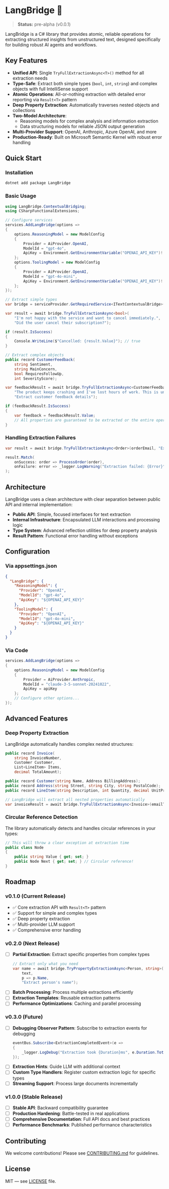 # LangBridge 🌉

> **Status:** pre-alpha (v0.0.1)

LangBridge is a C# library that provides atomic, reliable operations for extracting structured insights from unstructured text, designed specifically for building robust AI agents and workflows.

## Key Features

- **Unified API**: Single `TryFullExtractionAsync<T>()` method for all extraction needs
- **Type-Safe**: Extract both simple types (`bool`, `int`, `string`) and complex objects with full IntelliSense support
- **Atomic Operations**: All-or-nothing extraction with detailed error reporting via `Result<T>` pattern
- **Deep Property Extraction**: Automatically traverses nested objects and collections
- **Two-Model Architecture**: 
  - Reasoning models for complex analysis and information extraction
  - Data structuring models for reliable JSON output generation
- **Multi-Provider Support**: OpenAI, Anthropic, Azure OpenAI, and more
- **Production-Ready**: Built on Microsoft Semantic Kernel with robust error handling

## Quick Start

### Installation

```bash
dotnet add package LangBridge
```

### Basic Usage

```csharp
using LangBridge.ContextualBridging;
using CSharpFunctionalExtensions;

// Configure services
services.AddLangBridge(options =>
{
    options.ReasoningModel = new ModelConfig
    {
        Provider = AiProvider.OpenAI,
        ModelId = "gpt-4o",
        ApiKey = Environment.GetEnvironmentVariable("OPENAI_API_KEY")!
    };
    options.ToolingModel = new ModelConfig
    {
        Provider = AiProvider.OpenAI,
        ModelId = "gpt-4o-mini",
        ApiKey = Environment.GetEnvironmentVariable("OPENAI_API_KEY")!
    };
});

// Extract simple types
var bridge = serviceProvider.GetRequiredService<ITextContextualBridge>();

var result = await bridge.TryFullExtractionAsync<bool>(
    "I'm not happy with the service and want to cancel immediately.",
    "Did the user cancel their subscription?");

if (result.IsSuccess)
{
    Console.WriteLine($"Cancelled: {result.Value}"); // true
}

// Extract complex objects
public record CustomerFeedback(
    string Sentiment,
    string MainConcern,
    bool RequiresFollowUp,
    int SeverityScore);

var feedbackResult = await bridge.TryFullExtractionAsync<CustomerFeedback>(
    "The product keeps crashing and I've lost hours of work. This is unacceptable!",
    "Extract customer feedback details");

if (feedbackResult.IsSuccess)
{
    var feedback = feedbackResult.Value;
    // All properties are guaranteed to be extracted or the entire operation fails
}
```

### Handling Extraction Failures

```csharp
var result = await bridge.TryFullExtractionAsync<Order>(orderEmail, "Extract order details");

result.Match(
    onSuccess: order => ProcessOrder(order),
    onFailure: error => _logger.LogWarning("Extraction failed: {Error}", error)
);
```

## Architecture

LangBridge uses a clean architecture with clear separation between public API and internal implementation:

- **Public API**: Simple, focused interfaces for text extraction
- **Internal Infrastructure**: Encapsulated LLM interactions and processing logic
- **Type System**: Advanced reflection utilities for deep property analysis
- **Result Pattern**: Functional error handling without exceptions

## Configuration

### Via appsettings.json

```json
{
  "LangBridge": {
    "ReasoningModel": {
      "Provider": "OpenAI",
      "ModelId": "gpt-4o",
      "ApiKey": "${OPENAI_API_KEY}"
    },
    "ToolingModel": {
      "Provider": "OpenAI",  
      "ModelId": "gpt-4o-mini",
      "ApiKey": "${OPENAI_API_KEY}"
    }
  }
}
```

### Via Code

```csharp
services.AddLangBridge(options =>
{
    options.ReasoningModel = new ModelConfig
    {
        Provider = AiProvider.Anthropic,
        ModelId = "claude-3-5-sonnet-20241022",
        ApiKey = apiKey
    };
    // Configure other options...
});
```

## Advanced Features

### Deep Property Extraction

LangBridge automatically handles complex nested structures:

```csharp
public record Invoice(
    string InvoiceNumber,
    Customer Customer,
    List<LineItem> Items,
    decimal TotalAmount);

public record Customer(string Name, Address BillingAddress);
public record Address(string Street, string City, string PostalCode);
public record LineItem(string Description, int Quantity, decimal UnitPrice);

// LangBridge will extract all nested properties automatically
var invoiceResult = await bridge.TryFullExtractionAsync<Invoice>(emailText, "Extract invoice details");
```

### Circular Reference Detection

The library automatically detects and handles circular references in your types:

```csharp
// This will throw a clear exception at extraction time
public class Node 
{
    public string Value { get; set; }
    public Node Next { get; set; } // Circular reference!
}
```

## Roadmap

### v0.1.0 (Current Release)
- ✅ Core extraction API with `Result<T>` pattern
- ✅ Support for simple and complex types
- ✅ Deep property extraction
- ✅ Multi-provider LLM support
- ✅ Comprehensive error handling

### v0.2.0 (Next Release)
- [ ] **Partial Extraction**: Extract specific properties from complex types
  ```csharp
  // Extract only what you need
  var name = await bridge.TryPropertyExtractionAsync<Person, string>(
      text, 
      p => p.Name, 
      "Extract person's name");
  ```
- [ ] **Batch Processing**: Process multiple extractions efficiently
- [ ] **Extraction Templates**: Reusable extraction patterns
- [ ] **Performance Optimizations**: Caching and parallel processing

### v0.3.0 (Future)
- [ ] **Debugging Observer Pattern**: Subscribe to extraction events for debugging
  ```csharp
  eventBus.Subscribe<ExtractionCompletedEvent>(e => 
  {
      _logger.LogDebug("Extraction took {Duration}ms", e.Duration.TotalMilliseconds);
  });
  ```
- [ ] **Extraction Hints**: Guide LLM with additional context
- [ ] **Custom Type Handlers**: Register custom extraction logic for specific types
- [ ] **Streaming Support**: Process large documents incrementally

### v1.0.0 (Stable Release)
- [ ] **Stable API**: Backward compatibility guarantee
- [ ] **Production Hardening**: Battle-tested in real applications
- [ ] **Comprehensive Documentation**: Full API docs and best practices
- [ ] **Performance Benchmarks**: Published performance characteristics

## Contributing

We welcome contributions! Please see [CONTRIBUTING.md](CONTRIBUTING.md) for guidelines.

## License

MIT — see [LICENSE](LICENSE) file.
